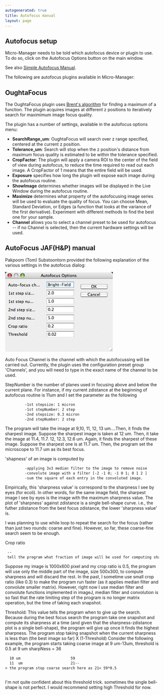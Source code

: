 ```yaml
---
autogenerated: true
title: Autofocus manual
layout: page
---
```


## Autofocus setup

Micro-Manager needs to be told which autofocus device or plugin to use.
To do so, click on the Autofocus Options button on the main window.

See also [Simple Autofocus Manual](SimpleAutofocus "wikilink").

The following are autofocus plugins available in Micro-Manager:

## OughtaFocus

The OughtaFocus plugin uses [Brent's
algorithm](http://en.wikipedia.org/wiki/Brent_method) for finding a
maximum of a function. The plugin acquires images at different z
positions to iteratively search for maximimum image focus quality.

The plugin has a number of settings, available in the autofocus options
menu:

-   **SearchRange\_um**: OughtaFocus will search over z range specified,
    centered at the current z position.
-   **Tolerance\_um**: Search will stop when the z position's distance
    from maximum focus quality is estimated to be within the tolerance
    specified.
-   **CropFactor**: The plugin will apply a camera ROI to the center of
    the field of view during autofocus, to reduce the time required to
    read out each image. A CropFactor of 1 means that the entire field
    will be used.
-   **Exposure** specifies how long the plugin will expose each image
    during the autofocus routine.
-   **ShowImage** determines whether images will be displayed in the
    Live Window during the autofocus routine.
-   **Maximize** determines what property of the autofocusing image
    series will be used to evaluate the quality of focus. You can choose
    Mean, Standard Deviation, or Edges (a function that looks at the
    variance of the first derivative). Experiment with different methods
    to find the best one for your sample.
-   **Channel** allows you to select a channel preset to be used for
    autofocus -- if no Channel is selected, then the current hardware
    settings will be used.

## AutoFocus JAF(H&P) manual

Pakpoom (Tom) Substoontorn provided the following explanation of the
various settings in the autofocus dialog:

![](media/AutoFocusDialog.gif "media/AutoFocusDialog.gif")

Auto Focus Channel is the channel with which the autofocussing will be
carried out. Currently, the plugin uses the configuration preset group
'Channels', and you will need to type in the exact name of the channel
to be used.

StepNumber is the number of planes used in focusing above and below the
current plane. For instance, if my current zdistance at the beginning of
autofocus routine is 11um and I set the parameter as the following

```
         -1st stepsize: 1 micron 
         -1st stepNumber: 2 step
         -2nd stepsize: 0.3 micron
         -2nd stepNumber: 2 step
```

The program will take the image at 9,10, 11, 12, 13 um....Then, it finds
the sharpest image. Suppose the sharpest image is taken at 12 um. Then,
it take the image at 11.4, 11.7. 12, 12.3, 12.6 um. Again, it finds the
sharpest of these image. Suppose the sharpest one is at 11.7 um. Then,
the program set the microscope to 11.7 um as its best focus.

'shapness' of an image is computed by

```
         -applying 3x3 median filter to the image to remove noise
         -convolute image with a filter [-2 -1 0; -1 0 1; 0 1 2 ]
         -sum the square of each entry in the convoluted image.
```

Empirically, this 'sharpness value' is correspond to the sharpness I see
by eyes (for ecoli). In other words, for the same image field, the
sharpest image I see by eyes is the image with the maximum sharpness
value. The plot of 'sharpness' against zdistance is a single bell-shape
curve. i.e., the futher zdistance from the best focus zdistance, the
lower 'sharpness value' is.

I was planning to use while loop to repeat the search for the focus
(rather than just two rounds: coarse and fine). However, so far, these
coarse-fine search seem to be enough.

Crop ratio

```
 -- tell the program what fraction of image will be used for computing sharpness.
```

Suppose my image is 1000x600 pixel and my crop ratio is 0.5, the program
will use only the middle part of the image, size 500x300, to compute
sharpness and will discard the rest. In the past, I sometime use small
crop ratio (like 0.3) to make the program run faster (as it applies
median filter and convolute smaller matrix). However, right now I use
median filter and convolute functions implemented in imageJ, median
filter and convolution is so fast that the rate limiting step of the
program is no longer matrix operation, but the time of taking each
snapshot.

Threshold: This value tells the program when to give up the search.
Because during the best focus search the program take one snapshot and
compute its sharpness at a time (and given that the sharpness-zdistance
plot is a single bell-shape), the program will give up once it finds the
highest sharpness. The program stop taking snapshot when the current
sharpness is less than (the best image so far) X (1-Threshold) Consider
the following example, the program starts taking coarse image at 9
um-13um, threshold is 0.5 at 9 um sharpNess = 36

```
  10 um                       59
  11  um                      21--> the program stop coarse search here as 21< 59*0.5 
   
```

I'm not quite confident about this threshold trick. sometimes the single
bell-shape is not perfect. I would recommend setting high Threshold for
now.

